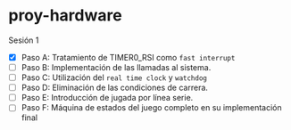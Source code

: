# proy-hardware

Sesión 1
  - [x] Paso A: Tratamiento de TIMER0_RSI como `fast interrupt`
  - [ ] Paso B: Implementación de las llamadas al sistema.
  - [ ] Paso C: Utilización del `real time clock` y `watchdog`
  - [ ] Paso D: Eliminación de las condiciones de carrera.
  - [ ] Paso E: Introducción de jugada por línea serie.
  - [ ] Paso F: Máquina de estados del juego completo en su implementación final